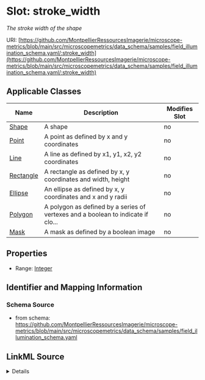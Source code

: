 # Slot: stroke_width


_The stroke width of the shape_



URI: [https://github.com/MontpellierRessourcesImagerie/microscope-metrics/blob/main/src/microscopemetrics/data_schema/samples/field_illumination_schema.yaml/:stroke_width](https://github.com/MontpellierRessourcesImagerie/microscope-metrics/blob/main/src/microscopemetrics/data_schema/samples/field_illumination_schema.yaml/:stroke_width)



<!-- no inheritance hierarchy -->




## Applicable Classes

| Name | Description | Modifies Slot |
| --- | --- | --- |
[Shape](Shape.md) | A shape |  no  |
[Point](Point.md) | A point as defined by x and y coordinates |  no  |
[Line](Line.md) | A line as defined by x1, y1, x2, y2 coordinates |  no  |
[Rectangle](Rectangle.md) | A rectangle as defined by x, y coordinates and width, height |  no  |
[Ellipse](Ellipse.md) | An ellipse as defined by x, y coordinates and x and y radii |  no  |
[Polygon](Polygon.md) | A polygon as defined by a series of vertexes and a boolean to indicate if clo... |  no  |
[Mask](Mask.md) | A mask as defined by a boolean image |  no  |







## Properties

* Range: [Integer](Integer.md)





## Identifier and Mapping Information







### Schema Source


* from schema: https://github.com/MontpellierRessourcesImagerie/microscope-metrics/blob/main/src/microscopemetrics/data_schema/samples/field_illumination_schema.yaml




## LinkML Source

<details>
```yaml
name: stroke_width
description: The stroke width of the shape
from_schema: https://github.com/MontpellierRessourcesImagerie/microscope-metrics/blob/main/src/microscopemetrics/data_schema/samples/field_illumination_schema.yaml
rank: 1000
ifabsent: int(1)
alias: stroke_width
owner: Shape
domain_of:
- Shape
range: integer
required: false

```
</details>